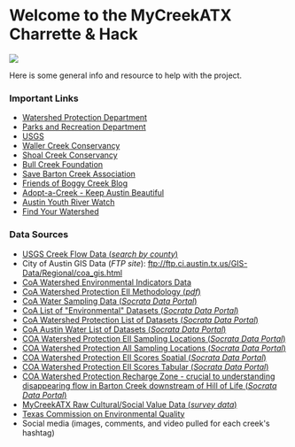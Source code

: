 # Welcome to the MyCreekATX Charrette & Hack

![](http://static1.squarespace.com/static/54f9cfafe4b0bf71d224133e/t/5579fdc3e4b07d1ca22b2061/1442360617298/?format=250w)

Here is some general info and resource to help with the project.

### Important Links

- [Watershed Protection Department](https://www.austintexas.gov/department/watershed-protection)
- [Parks and Recreation Department](http://www.austintexas.gov/department/parks-and-recreation)
- [USGS](http://waterdata.usgs.gov/nwis)
- [Waller Creek Conservancy](https://www.wallercreek.org/)
- [Shoal Creek Conservancy](http://www.shoalcreekconservancy.org/)
- [Bull Creek Foundation](http://www.bullcreek.net/)
- [Save Barton Creek Association](http://www.savebartoncreek.org/)
- [Friends of Boggy Creek Blog](http://friendsofboggy.blogspot.com/)
- [Adopt-a-Creek - Keep Austin Beautiful](http://keepaustinbeautiful.org/programs/adopt-creek)
- [Austin Youth River Watch](http://riverwatchers.org/)
- [Find Your Watershed](http://www.austintexas.gov/GIS/FindYourWatershed/)


### Data Sources
- [USGS Creek Flow Data (_search by county_)](http://waterdata.usgs.gov/tx/nwis/current/?type=flow&group_key=county_cd&site_no_name_slect=station_nm)
- City of Austin GIS Data (_FTP site_): ftp://ftp.ci.austin.tx.us/GIS-Data/Regional/coa_gis.html
- [CoA Watershed Environmental Indicators Data](http://www.austintexas.gov/content/1361/FAQ/14531)
- [CoA Watershed Protection EII Methodology (_pdf_)](https://drive.google.com/file/d/0B5nTmYK1N7myOUhRWWFWZEpQbEk/view)
- [CoA Water Sampling Data (_Socrata Data Portal_)](https://data.austintexas.gov/Environmental/Water-Quality-Sampling-Data/5tye-7ray)
- [CoA List of "Environmental" Datasets (_Socrata Data Portal_)](https://data.austintexas.gov/browse?category=Environmental&utf8=%E2%9C%93)
- [CoA Watershed Protection List of Datasets (_Socrata Data Portal_)](https://data.austintexas.gov/browse?Additional-Information_Department=Watershed+Protection&utf8=%E2%9C%93)
- [CoA Austin Water List of Datasets (_Socrata Data Portal_)](https://data.austintexas.gov/browse?Additional-Information_Department=Austin+Water&utf8=%E2%9C%93)
- [COA Watershed Protection EII Sampling Locations (_Socrata Data Portal_)](https://data.austintexas.gov/Environmental/Environmental-Integrity-Index-2014-2015-Sampling-L/fq6s-pigi)
- [COA Watershed Protection All Sampling Locations (_Socrata Data Portal_)](https://data.austintexas.gov/Environmental/Water-Quality-Sampling-Locations/t9gx-rxwg)
- [COA Watershed Protection EII Scores Spatial (_Socrata Data Portal_)](https://data.austintexas.gov/Environmental/Watershed-Reach-Integrity-Scores/xnw2-4z4z)
- [COA Watershed Protection EII Scores Tabular (_Socrata Data Portal_)](https://data.austintexas.gov/Environmental/Watershed-Reach-Index-and-Problem-Scores/vk3r-6prc)
- [COA Watershed Protection Recharge Zone - crucial to understanding disappearing flow in Barton Creek downstream of Hill of Life (_Socrata Data Portal_)](https://data.austintexas.gov/Environmental/Recharge-Zones/fkk6-3s95)
- [MyCreekATX Raw Cultural/Social Value Data (_survey data_)](https://docs.google.com/spreadsheets/d/1MGOipHCvQcpLbjfCBBpuMfm0ZqRdwmF9oxII79dMbDI/edit?usp=sharing)
- [Texas Commission on Environmental Quality](https://www.tceq.texas.gov/waterquality/monitoring/cwqmn-data-links)
- Social media (images, comments, and video pulled for each creek's hashtag)
